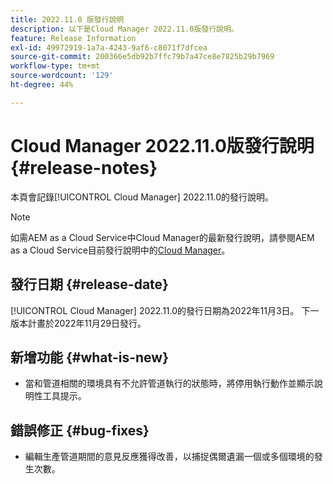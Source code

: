 ```yaml
---
title: 2022.11.0 版發行說明
description: 以下是Cloud Manager 2022.11.0版發行說明。
feature: Release Information
exl-id: 49972919-1a7a-4243-9af6-c8071f7dfcea
source-git-commit: 200366e5db92b7ffc79b7a47ce8e7825b29b7969
workflow-type: tm+mt
source-wordcount: '129'
ht-degree: 44%

---
```


# Cloud Manager 2022.11.0版發行說明 {#release-notes}

本頁會記錄[!UICONTROL Cloud Manager] 2022.11.0的發行說明。

>[!NOTE]
>
>如需AEM as a Cloud Service中Cloud Manager的最新發行說明，請參閱AEM as a Cloud Service目前發行說明中的[Cloud Manager](https://experienceleague.adobe.com/docs/experience-manager-cloud-service/content/implementing/using-cloud-manager/release-notes-cloud-manager/release-notes-cm-current.html)。

## 發行日期 {#release-date}

[!UICONTROL Cloud Manager] 2022.11.0的發行日期為2022年11月3日。 下一版本計畫於2022年11月29日發行。

## 新增功能 {#what-is-new}

* 當和管道相關的環境具有不允許管道執行的狀態時，將停用執行動作並顯示說明性工具提示。

## 錯誤修正 {#bug-fixes}

* 編輯生產管道期間的意見反應獲得改善，以捕捉偶爾遺漏一個或多個環境的發生次數。
